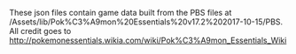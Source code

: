 These json files contain game data built from the PBS files at /Assets/lib/Pok%C3%A9mon%20Essentials%20v17.2%202017-10-15/PBS. All credit goes to http://pokemonessentials.wikia.com/wiki/Pok%C3%A9mon_Essentials_Wiki
